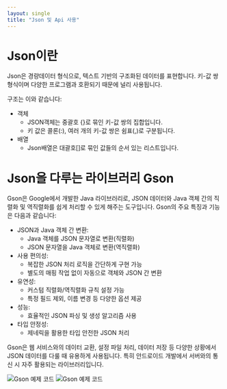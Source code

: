 ```yaml
---
layout: single
title: "Json 및 Api 사용"
---
```


# Json이란

Json은 경량데이터 형식으로, 텍스트 기반의 구조화된 데이터를 표현합니다. 키-값 쌍 형식이며 다양한 프로그램과 호환되기 때문에 널리 사용됩니다.

구조는 이와 같습니다:

- 객체
  - JSON객체는 중괄호 {}로 묶인 키-값 쌍의 집합입니다.
  - 키 값은 콜론(:), 여러 개의 키-값 쌍은 쉼표(,)로 구분됩니다.
- 배열
  - Json배열은 대괄호[]로 묶인 값들의 순서 있는 리스트입니다.

# Json을 다루는 라이브러리 Gson

Gson은 Google에서 개발한 Java 라이브러리로, JSON 데이터와 Java 객체 간의 직렬화 및 역직렬화를 쉽게 처리할 수 있게 해주는 도구입니다. Gson의 주요 특징과 기능은 다음과 같습니다:

- JSON과 Java 객체 간 변환:
  - Java 객체를 JSON 문자열로 변환(직렬화)
  - JSON 문자열을 Java 객체로 변환(역직렬화)
- 사용 편의성:
  - 복잡한 JSON 처리 로직을 간단하게 구현 가능
  - 별도의 매핑 작업 없이 자동으로 객체와 JSON 간 변환
- 유연성:
  - 커스텀 직렬화/역직렬화 규칙 설정 가능
  - 특정 필드 제외, 이름 변경 등 다양한 옵션 제공
- 성능:
  - 효율적인 JSON 파싱 및 생성 알고리즘 사용
- 타입 안정성:
  - 제네릭을 활용한 타입 안전한 JSON 처리

Gson은 웹 서비스와의 데이터 교환, 설정 파일 처리, 데이터 저장 등 다양한 상황에서 JSON 데이터를 다룰 때 유용하게 사용됩니다. 특히 안드로이드 개발에서 서버와의 통신 시 자주 활용되는 라이브러리입니다.

![Gson 예제 코드](https://github.com/user-attachments/assets/c9349c61-53dd-4529-be02-8320f219e26c)
![Gson 예제 코드](https://github.com/user-attachments/assets/478b2f37-cfc1-48ea-9834-bd827974ad85)

